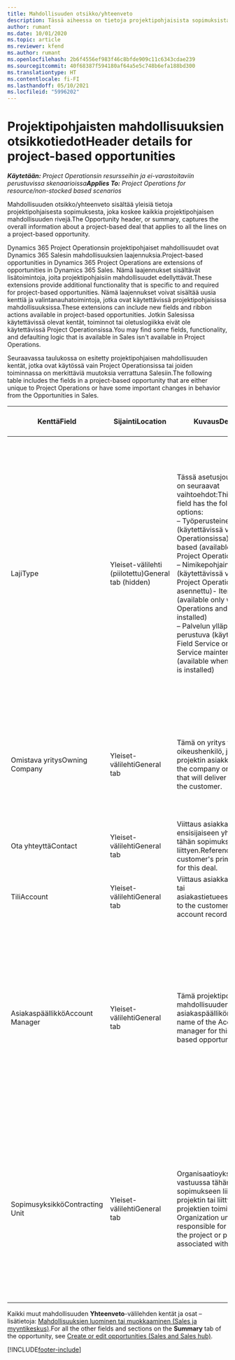 ```yaml
---
title: Mahdollisuuden otsikko/yhteenveto
description: Tässä aiheessa on tietoja projektipohjaisista sopimuksista ja projektipohjaisista mahdollisuusriveistä.
author: rumant
ms.date: 10/01/2020
ms.topic: article
ms.reviewer: kfend
ms.author: rumant
ms.openlocfilehash: 2b6f4556ef983f46c8bfde909c11c6343cdae239
ms.sourcegitcommit: 40f68387f594180af64a5e5c748b6efa188bd300
ms.translationtype: HT
ms.contentlocale: fi-FI
ms.lasthandoff: 05/10/2021
ms.locfileid: "5996202"
---
```

# <a name="header-details-for-project-based-opportunities"></a><span data-ttu-id="6ee41-103">Projektipohjaisten mahdollisuuksien otsikkotiedot</span><span class="sxs-lookup"><span data-stu-id="6ee41-103">Header details for project-based opportunities</span></span>

<span data-ttu-id="6ee41-104">_**Käytetään:** Project Operationsin resursseihin ja ei-varastoitaviin perustuvissa skenaarioissa_</span><span class="sxs-lookup"><span data-stu-id="6ee41-104">_**Applies To:** Project Operations for resource/non-stocked based scenarios_</span></span>


<span data-ttu-id="6ee41-105">Mahdollisuuden otsikko/yhteenveto sisältää yleisiä tietoja projektipohjaisesta sopimuksesta, joka koskee kaikkia projektipohjaisen mahdollisuuden rivejä.</span><span class="sxs-lookup"><span data-stu-id="6ee41-105">The Opportunity header, or summary, captures the overall information about a project-based deal that applies to all the lines on a project-based opportunity.</span></span>

<span data-ttu-id="6ee41-106">Dynamics 365 Project Operationsin projektipohjaiset mahdollisuudet ovat Dynamics 365 Salesin mahdollisuuksien laajennuksia.</span><span class="sxs-lookup"><span data-stu-id="6ee41-106">Project-based opportunities in Dynamics 365 Project Operations are extensions of opportunities in Dynamics 365 Sales.</span></span> <span data-ttu-id="6ee41-107">Nämä laajennukset sisältävät lisätoimintoja, joita projektipohjaisiin mahdollisuudet edellyttävät.</span><span class="sxs-lookup"><span data-stu-id="6ee41-107">These extensions provide additional functionality that is specific to and required for project-based opportunities.</span></span> <span data-ttu-id="6ee41-108">Nämä laajennukset voivat sisältää uusia kenttiä ja valintanauhatoimintoja, jotka ovat käytettävissä projektipohjaisissa mahdollisuuksissa.</span><span class="sxs-lookup"><span data-stu-id="6ee41-108">These extensions can include new fields and ribbon actions available in project-based opportunities.</span></span> <span data-ttu-id="6ee41-109">Jotkin Salesissa käytettävissä olevat kentät, toiminnot tai oletuslogiikka eivät ole käytettävissä Project Operationsissa.</span><span class="sxs-lookup"><span data-stu-id="6ee41-109">You may find some fields, functionality, and defaulting logic that is available in Sales isn't available in Project Operations.</span></span>

<span data-ttu-id="6ee41-110">Seuraavassa taulukossa on esitetty projektipohjaisen mahdollisuuden kentät, jotka ovat käytössä vain Project Operationsissa tai joiden toiminnassa on merkittäviä muutoksia verrattuna Salesiin.</span><span class="sxs-lookup"><span data-stu-id="6ee41-110">The following table includes the fields in a project-based opportunity that are either unique to Project Operations or have some important changes in behavior from the Opportunities in Sales.</span></span>

| <span data-ttu-id="6ee41-111">**Kenttä**</span><span class="sxs-lookup"><span data-stu-id="6ee41-111">**Field**</span></span> | <span data-ttu-id="6ee41-112">**Sijainti**</span><span class="sxs-lookup"><span data-stu-id="6ee41-112">**Location**</span></span> | <span data-ttu-id="6ee41-113">**Kuvaus**</span><span class="sxs-lookup"><span data-stu-id="6ee41-113">**Description**</span></span> | <span data-ttu-id="6ee41-114">**Loppupään vaikutus**</span><span class="sxs-lookup"><span data-stu-id="6ee41-114">**Downstream impact**</span></span> |
| --- | --- | --- | --- |
| <span data-ttu-id="6ee41-115">Laji</span><span class="sxs-lookup"><span data-stu-id="6ee41-115">Type</span></span> | <span data-ttu-id="6ee41-116">Yleiset-välilehti (piilotettu)</span><span class="sxs-lookup"><span data-stu-id="6ee41-116">General tab (hidden)</span></span> | <span data-ttu-id="6ee41-117">Tässä asetusjoukkokentässä on seuraavat vaihtoehdot:</span><span class="sxs-lookup"><span data-stu-id="6ee41-117">This option set field has the following options:</span></span></br><span data-ttu-id="6ee41-118">– Työperusteinen (käytettävissä vain Project Operationsissa)</span><span class="sxs-lookup"><span data-stu-id="6ee41-118">- Work-based (available only with Project Operations)</span></span></br><span data-ttu-id="6ee41-119">– Nimikepohjainen (käytettävissä vain, kun Project Operations ja Sales on asennettu)</span><span class="sxs-lookup"><span data-stu-id="6ee41-119">- Item-based (available only when Project Operations and Sales are installed)</span></span></br><span data-ttu-id="6ee41-120">– Palvelun ylläpitoon perustuva (käytettävissä, kun Field Service on asennettu)</span><span class="sxs-lookup"><span data-stu-id="6ee41-120">- Service maintenance-based (available when Field Service is installed)</span></span> | <span data-ttu-id="6ee41-121">Kun käytät Project Operations -sovellusta, tämän kentän arvoksi määritetään automaattisesti **Työperusteinen**, joka määrittää mahdollisuuden projektipohjaiseksi.</span><span class="sxs-lookup"><span data-stu-id="6ee41-121">When you use Project Operations, this field value is automatically set to **Work-based** which classifies the Opportunity as project-based.</span></span> <span data-ttu-id="6ee41-122">Mahdollisuuden on oltava projektipohjainen, jotta kaikki projektikohtaiset laajennukset ja toiminnot voidaan ottaa käyttöön tämän sopimuksen loppupään myyntiprosessissa.</span><span class="sxs-lookup"><span data-stu-id="6ee41-122">An Opportunity should be project-based to enable all project-specific extensions and functionality in the downstream sales process for this deal.</span></span> |
| <span data-ttu-id="6ee41-123">Omistava yritys</span><span class="sxs-lookup"><span data-stu-id="6ee41-123">Owning Company</span></span> | <span data-ttu-id="6ee41-124">Yleiset-välilehti</span><span class="sxs-lookup"><span data-stu-id="6ee41-124">General tab</span></span> | <span data-ttu-id="6ee41-125">Tämä on yritys tai oikeushenkilö, joka toimittaa projektin asiakkaalle.</span><span class="sxs-lookup"><span data-stu-id="6ee41-125">This is the company or legal entity that will deliver the project for the customer.</span></span> | <span data-ttu-id="6ee41-126">Tämän kentän tiedot kopioidaan tästä mahdollisuudesta luodun projektitarjouksen vastaavaan kenttään.</span><span class="sxs-lookup"><span data-stu-id="6ee41-126">This field information will be copied to the corresponding field on the Project quote that is created from this Opportunity.</span></span> |
| <span data-ttu-id="6ee41-127">Ota yhteyttä</span><span class="sxs-lookup"><span data-stu-id="6ee41-127">Contact</span></span> | <span data-ttu-id="6ee41-128">Yleiset-välilehti</span><span class="sxs-lookup"><span data-stu-id="6ee41-128">General tab</span></span> | <span data-ttu-id="6ee41-129">Viittaus asiakkaan ensisijaiseen yhteyshenkilöön tähän sopimukseen liittyen.</span><span class="sxs-lookup"><span data-stu-id="6ee41-129">Reference to the customer's primary contact for this deal.</span></span> | |
| <span data-ttu-id="6ee41-130">Tili</span><span class="sxs-lookup"><span data-stu-id="6ee41-130">Account</span></span> | <span data-ttu-id="6ee41-131">Yleiset-välilehti</span><span class="sxs-lookup"><span data-stu-id="6ee41-131">General tab</span></span> | <span data-ttu-id="6ee41-132">Viittaus asiakkaan yritykseen tai asiakastietueeseen.</span><span class="sxs-lookup"><span data-stu-id="6ee41-132">Reference to the customer's company or account record.</span></span> | |
| <span data-ttu-id="6ee41-133">Asiakaspäällikkö</span><span class="sxs-lookup"><span data-stu-id="6ee41-133">Account Manager</span></span> | <span data-ttu-id="6ee41-134">Yleiset-välilehti</span><span class="sxs-lookup"><span data-stu-id="6ee41-134">General tab</span></span> | <span data-ttu-id="6ee41-135">Tämä projektipohjaisen mahdollisuuden asiakaspäällikön nimi.</span><span class="sxs-lookup"><span data-stu-id="6ee41-135">The name of the Account manager for this project-based opportunity.</span></span> | <span data-ttu-id="6ee41-136">Asiakkuuspäällikkö vastaa asiakassuhteen hallinnasta koko projektin elinkaaren ajan.</span><span class="sxs-lookup"><span data-stu-id="6ee41-136">The Account manager is responsible for managing the relationship with the customer through the completion of this project.</span></span> <span data-ttu-id="6ee41-137">Asiakkuuspäällikköön sidotun varattavan resurssin tietueen perusteella sopimusyksikkö on oletusarvo.</span><span class="sxs-lookup"><span data-stu-id="6ee41-137">Based on the bookable resource record tied to the Account manager, the contracting unit is defaulted.</span></span> |
| <span data-ttu-id="6ee41-138">Sopimusyksikkö</span><span class="sxs-lookup"><span data-stu-id="6ee41-138">Contracting Unit</span></span> | <span data-ttu-id="6ee41-139">Yleiset-välilehti</span><span class="sxs-lookup"><span data-stu-id="6ee41-139">General tab</span></span> | <span data-ttu-id="6ee41-140">Organisaatioyksikkö, joka on vastuussa tähän sopimukseen liittyvän projektin tai liittyvien projektien toimituksesta.</span><span class="sxs-lookup"><span data-stu-id="6ee41-140">The Organization unit that is responsible for the delivery of the project or projects associated with this deal.</span></span> | <span data-ttu-id="6ee41-141">Sopimusyksikkö on sen yrityksen osasto, joka suorittaa projektit, kun sopimus on tehty.</span><span class="sxs-lookup"><span data-stu-id="6ee41-141">The contracting unit is the division of the company that will complete the project(s) after the deal is closed.</span></span> <span data-ttu-id="6ee41-142">Jokaisella sopimusyksiköllä on valuutta, ja tätä valuuttaa käytetään projektin aikana arvioitujen ja todellisten kustannusten raportoimiseen.</span><span class="sxs-lookup"><span data-stu-id="6ee41-142">Every contracting unit has a currency, and this currency is used to report estimated and actual costs incurred during the project.</span></span> |

<span data-ttu-id="6ee41-143">Kaikki muut mahdollisuuden **Yhteenveto**-välilehden kentät ja osat – lisätietoja: [Mahdollisuuksien luominen tai muokkaaminen (Sales ja myyntikeskus)](/dynamics365/sales-enterprise/create-edit-opportunity-sales).</span><span class="sxs-lookup"><span data-stu-id="6ee41-143">For all the other fields and sections on the **Summary** tab of the opportunity, see [Create or edit opportunities (Sales and Sales hub)](/dynamics365/sales-enterprise/create-edit-opportunity-sales).</span></span>


[!INCLUDE[footer-include](../includes/footer-banner.md)]
